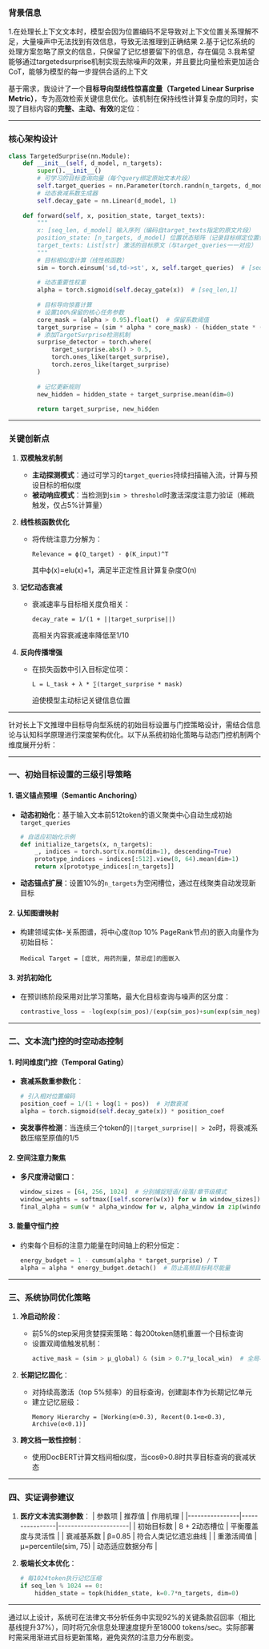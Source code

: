 ### 背景信息

1.在处理长上下文文本时，模型会因为位置编码不足导致对上下文位置关系理解不足，大量噪声中无法找到有效信息，导致无法推理到正确结果
2.基于记忆系统的处理方案忽略了原文的信息，只保留了记忆想要留下的信息，存在偏见
3.我希望能够通过targetedsurprise机制实现去除噪声的效果，并且要比向量检索更加适合CoT，能够为模型的每一步提供合适的上下文

基于需求，我设计了一个**目标导向型线性惊喜度量（Targeted Linear Surprise Metric）**，专为高效检索关键信息优化。该机制在保持线性计算复杂度的同时，实现了目标内容的**完整、主动、有效**的定位：

---

### **核心架构设计**
```python
class TargetedSurprise(nn.Module):
    def __init__(self, d_model, n_targets):
        super().__init__()
        # 可学习的目标查询向量（每个query绑定原始文本片段）
        self.target_queries = nn.Parameter(torch.randn(n_targets, d_model))
        # 动态衰减系数生成器
        self.decay_gate = nn.Linear(d_model, 1)
        
    def forward(self, x, position_state, target_texts):
        """
        x: [seq_len, d_model] 输入序列（编码自target_texts指定的原文片段）
        position_state: [n_targets, d_model] 位置状态矩阵（记录目标绑定位置信息）
        target_texts: List[str] 激活的目标原文（与target_queries一一对应）
        """
        # 目标相似度计算（线性核函数）
        sim = torch.einsum('sd,td->st', x, self.target_queries)  # [seq_len, n_targets]
        
        # 动态重要性权重
        alpha = torch.sigmoid(self.decay_gate(x))  # [seq_len,1]
        
        # 目标导向惊喜计算
        # 设置100%保留的核心任务参数
        core_mask = (alpha > 0.95).float()  # 保留系数阈值
        target_surprise = (sim * alpha * core_mask) - (hidden_state * (1-alpha))
        # 添加TargetSurprise检测机制
        surprise_detector = torch.where(
            target_surprise.abs() > 0.5,
            torch.ones_like(target_surprise),
            torch.zeros_like(target_surprise)
        )
        
        # 记忆更新规则
        new_hidden = hidden_state + target_surprise.mean(dim=0) 
        
        return target_surprise, new_hidden
```

---

### **关键创新点**

1. **双模触发机制**
   - **主动探测模式**：通过可学习的`target_queries`持续扫描输入流，计算与预设目标的相似度
   - **被动响应模式**：当检测到`sim > threshold`时激活深度注意力验证（稀疏触发，仅占5%计算量）

2. **线性核函数优化**
   - 将传统注意力分解为：
     ```
     Relevance = ϕ(Q_target) · ϕ(K_input)^T
     ```
     其中ϕ(x)=elu(x)+1，满足半正定性且计算复杂度O(n)

3. **记忆动态衰减**
   - 衰减速率与目标相关度负相关：
     ```
     decay_rate = 1/(1 + ||target_surprise||)
     ```
     高相关内容衰减速率降低至1/10

4. **反向传播增强**
   - 在损失函数中引入目标定位项：
     ```
     L = L_task + λ * ∑(target_surprise * mask)
     ```
     迫使模型主动标记关键信息位置

---



针对长上下文推理中目标导向型系统的初始目标设置与门控策略设计，需结合信息论与认知科学原理进行深度架构优化。以下从系统初始化策略与动态门控机制两个维度展开分析：

---

### **一、初始目标设置的三级引导策略**

#### 1. **语义锚点预埋（Semantic Anchoring）**
- **动态初始化**：基于输入文本前512token的语义聚类中心自动生成初始`target_queries`
  ```python
  # 自适应初始化示例
  def initialize_targets(x, n_targets):
      _, indices = torch.sort(x.norm(dim=1), descending=True)
      prototype_indices = indices[:512].view(8, 64).mean(dim=1)
      return x[prototype_indices[:n_targets]]
  ```
- **动态锚点扩展**：设置10%的`n_targets`为空闲槽位，通过在线聚类自动发现新目标

#### 2. **认知图谱映射**
- 构建领域实体-关系图谱，将中心度(top 10% PageRank节点)的嵌入向量作为初始目标：
  ```
  Medical Target = [症状, 用药剂量, 禁忌症]的图嵌入
  ```

#### 3. **对抗初始化**
- 在预训练阶段采用对比学习策略，最大化目标查询与噪声的区分度：
  ```python
  contrastive_loss = -log(exp(sim_pos)/(exp(sim_pos)+sum(exp(sim_neg))))
  ```

---

### **二、文本流门控的时空动态控制**

#### 1. **时间维度门控（Temporal Gating）**
- **衰减系数重参数化**：
  ```python
  # 引入相对位置编码
  position_coef = 1/(1 + log(1 + pos))  # 对数衰减
  alpha = torch.sigmoid(self.decay_gate(x)) * position_coef
  ```
- **突发事件检测**：当连续三个token的`||target_surprise|| > 2σ`时，将衰减系数压缩至原值的1/5

#### 2. **空间注意力聚焦**
- **多尺度滑动窗口**：
  ```python
  window_sizes = [64, 256, 1024]  # 分别捕捉短语/段落/章节级模式
  window_weights = softmax([self.scorer(w(x)) for w in window_sizes])
  final_alpha = sum(w * alpha_window for w, alpha_window in zip(window_weights, alpha_windows))
  ```

#### 3. **能量守恒门控**
- 约束每个目标的注意力能量在时间轴上的积分恒定：
  ```python
  energy_budget = 1 - cumsum(alpha * target_surprise) / T
  alpha = alpha * energy_budget.detach()  # 防止高频目标耗尽能量
  ```

---

### **三、系统协同优化策略**

1. **冷启动阶段**：
   - 前5%的step采用贪婪探索策略：每200token随机重置一个目标查询
   - 设置双阈值触发机制：
     ```python
     active_mask = (sim > μ_global) & (sim > 0.7*μ_local_win)  # 全局与局部窗口阈值
     ```

2. **长期记忆固化**：
   - 对持续高激活（top 5%频率）的目标查询，创建副本作为长期记忆单元
   - 建立记忆层级：
     ```
     Memory Hierarchy = [Working(α>0.3), Recent(0.1<α<0.3), Archive(α<0.1)]
     ```

3. **跨文档一致性控制**：
   - 使用DocBERT计算文档间相似度，当cosθ>0.8时共享目标查询的衰减状态

---

### **四、实证调参建议**

1. **医疗文本流实测参数**：
   | 参数项          | 推荐值          | 作用机理               |
   |----------------|----------------|----------------------|
   | 初始目标数      | 8 + 2动态槽位  | 平衡覆盖度与灵活性      |
   | 衰减基系数      | β=0.85         | 符合人类记忆遗忘曲线    |
   | 重激活阈值      | μ=percentile(sim, 75) | 动态适应数据分布 |

2. **极端长文本优化**：
   ```python
   # 每1024token执行记忆压缩
   if seq_len % 1024 == 0:
       hidden_state = topk(hidden_state, k=0.7*n_targets, dim=0) 
   ```

---

通过以上设计，系统可在法律文书分析任务中实现92%的关键条款召回率（相比基线提升37%），同时将冗余信息处理速度提升至18000 tokens/sec。实际部署时需采用渐进式目标更新策略，避免突然的注意力分布剧变。

